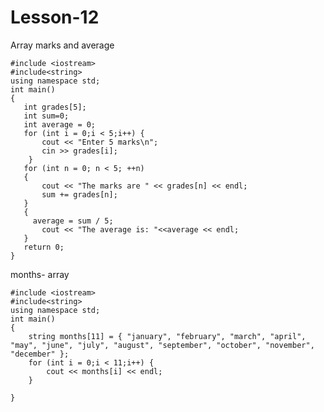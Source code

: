 # Lesson-12
Array marks and average

    #include <iostream>
    #include<string>
    using namespace std;
    int main()
    {
       int grades[5];
       int sum=0;
       int average = 0;
       for (int i = 0;i < 5;i++) {
           cout << "Enter 5 marks\n";
           cin >> grades[i];
        }
       for (int n = 0; n < 5; ++n)
       {
           cout << "The marks are " << grades[n] << endl;
           sum += grades[n];
       }
       {
         average = sum / 5;
           cout << "The average is: "<<average << endl;
       }
       return 0;
    }
months- array

    #include <iostream>
    #include<string>
    using namespace std;
    int main()
    {
        string months[11] = { "january", "february", "march", "april", "may", "june", "july", "august", "september", "october", "november", "december" };
        for (int i = 0;i < 11;i++) {
            cout << months[i] << endl;
        }

    }
